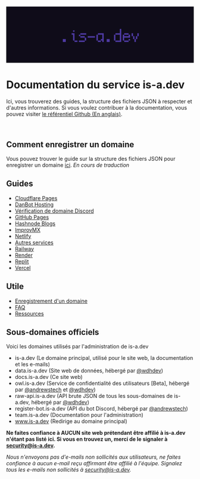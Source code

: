 ![](../media/banner.png)

# Documentation du service is-a.dev
Ici, vous trouverez des guides, la structure des fichiers JSON à respecter et d'autres informations. Si vous voulez contribuer à la documentation, vous pouvez visiter [le référentiel Github (En anglais)](https://github.com/is-a-dev/docs).

<!-- Carbon Ads -->
<script async type="text/javascript" src="//cdn.carbonads.com/carbon.js?serve=CW7DE2JU&placement=is-adev&format=cover" id="_carbonads_js"></script>
<br>

## Comment enregistrer un domaine
Vous pouvez trouver le guide sur la structure des fichiers JSON pour enregistrer un domaine [ici](useful/domain-structure). *En cours de traduction*

## Guides
- [Cloudflare Pages](guides/cloudflare-pages)
- [DanBot Hosting](guides/dbh)
- [Vérification de domaine Discord](guides/discord-verification)
- [GitHub Pages](guides/github-pages)
- [Hashnode Blogs](guides/hashnode)
- [ImprovMX](guides/improvmx)
- [Netlify](guides/netlify)
- [Autres services](guides/other)
- [Railway](guides/railway)
- [Render](guides/render)
- [Replit](guides/replit)
- [Vercel](guides/vercel)

## Utile
 - [Enregistrement d'un domaine](useful/domain-structure)
 - [FAQ](useful/faq)
 - [Ressources](useful/ressources)

## Sous-domaines officiels
Voici les domaines utilisés par l'administration de is-a.dev

- is-a.dev (Le domaine principal, utilisé pour le site web, la documentation et les e-mails)
- data.is-a.dev (Site web de données, hébergé par [@wdhdev](https://github.com/wdhdev))
- docs.is-a.dev (Ce site web)
- owl.is-a.dev (Service de confidentialité des utilisateurs [Beta], hébergé par [@andrewstech](https://github.com/andrewstech) et [@wdhdev](https://github.com/wdhdev))
- raw-api.is-a.dev (API brute JSON de tous les sous-domaines de is-a.dev, hébergé par [@wdhdev](https://github.com/wdhdev))
- register-bot.is-a.dev (API du bot Discord, hébergé par [@andrewstech](https://github.com/andrewstech))
- team.is-a.dev (Documentation pour l'administration)
- www.is-a.dev (Redirige au domaine principal)

**Ne faites confiance à AUCUN site web prétendant être affilié à is-a.dev n'étant pas listé ici. Si vous en trouvez un, merci de le signaler à [security@is-a.dev](mailto:security@is-a.dev).**

*Nous n'envoyons pas d'e-mails non sollicités aux utilisateurs, ne faites confiance à aucun e-mail reçu affirmant être affilié à l'équipe. Signalez tous les e-mails non sollicités à [security@is-a.dev](mailto:security@is-a.dev).*
